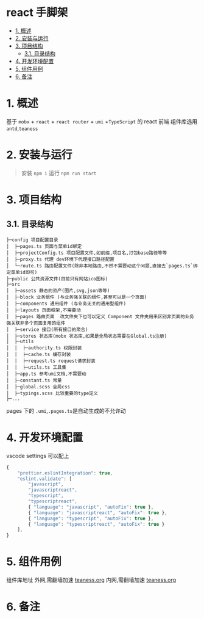 # react 手脚架

<!-- TOC -->

- [1. 概述](#1-概述)
- [2. 安装与运行](#2-安装与运行)
- [3. 项目结构](#3-项目结构)
  - [3.1. 目录结构](#31-目录结构)
- [4. 开发环境配置](#4-开发环境配置)
- [5. 组件用例](#5-组件用例)
- [6. 备注](#6-备注)

<!-- /TOC -->

# 1. 概述

基于 `mobx` + `react` + `react router` + `umi` +`TypeScript` 的 react 前端
组件库选用 `antd`,`teaness`

# 2. 安装与运行

> 安装 `npm i`
> 运行 `npm run start`

# 3. 项目结构

## 3.1. 目录结构

```
├─config 项目配置目录
│  ├─pages.ts 页面与菜单id绑定
│  ├─projectConfig.ts 项目配置文件,如前缀,项目名,打包base路径等等
│  ├─proxy.ts 代理 dev环境下代理接口路径配置
│  └─route.ts 路由配置文件(除非本地路由,不然不需要动这个问题,直接去`pages.ts`绑定菜单id即可)
├─public 公共资源文件(目前只有网站ico图标)
├─src
│  ├─assets 静态的资产(图片,svg,json等等)
│  ├─block 业务组件 (与业务强关联的组件,甚至可以是一个页面)
│  ├─components 通用组件 (与业务无关的通用型组件)
│  ├─layouts 页面框架,不需要动
│  ├─pages 路由页面  改文件夹下也可以定义 Component 文件夹用来区别非页面的业务强关联非多个页面复用的组件
│  ├─service 接口(所有接口的聚合)
│  ├─stores 状态库(mobx 状态库,如果是全局状态需要在Global.ts注册)
│  ├─utils
│  │  ├─authority.ts 权限封装
│  │  ├─cache.ts 缓存封装
│  │  ├─request.ts request请求封装
│  │  ├─utils.ts 工具集
│  ├─app.ts 参考umi文档,不需要动
│  ├─constant.ts 常量
│  ├─global.scss 全局css
│  ├─typings.scss 比较重要的type定义
├─...

```

pages 下的 `.umi`,`.pages.ts`是自动生成的不允许动

# 4. 开发环境配置

vscode settings 可以配上

```javaScript
{
    "prettier.eslintIntegration": true,
    "eslint.validate": [
        "javascript",
        "javascriptreact",
        "typescript",
        "typescriptreact",
        { "language": "javascript", "autoFix": true },
        { "language": "javascriptreact", "autoFix": true },
        { "language": "typescript", "autoFix": true },
        { "language": "typescriptreact", "autoFix": true }
    ],
}
```

# 5. 组件用例

组件库地址
外网,需翻墙加速 [teaness.org](https://teaness.org/)
内网,需翻墙加速 [teaness.org](http://teaness.org/)

# 6. 备注
